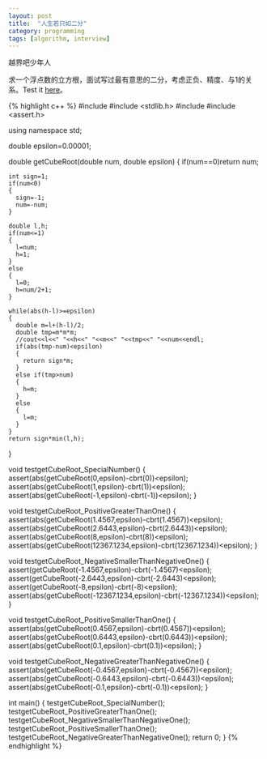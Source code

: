 ```yaml
---
layout: post
title:  "人生若只如二分"
category: programming
tags: [algorithm, interview]
---
```


越界吧少年人

求一个浮点数的立方根，面试写过最有意思的二分，考虑正负、精度、与1的关系。Test it [here][1]。

{% highlight c++ %}
#include <iostream>
#include <stdlib.h>
#include <cmath>
#include <assert.h>

using namespace std;

double epsilon=0.00001;
   
double getCubeRoot(double num, double epsilon)
{
    if(num==0)return num;
    
    int sign=1;
    if(num<0)
    {
      sign=-1;
      num=-num;
    }
    
    double l,h;
    if(num<=1)
    {
      l=num;
      h=1;
    }
    else
    {
      l=0;
      h=num/2+1;
    }

    while(abs(h-l)>=epsilon)
    {
      double m=l+(h-l)/2;
      double tmp=m*m*m;
      //cout<<l<<" "<<h<<" "<<m<<" "<<tmp<<" "<<num<<endl;
      if(abs(tmp-num)<epsilon)
      {
        return sign*m;
      }
      else if(tmp>num)
      {
        h=m;
      }
      else
      {
        l=m;
      }
    }
    return sign*min(l,h);
}

void testgetCubeRoot_SpecialNumber()
{
    assert(abs(getCubeRoot(0,epsilon)-cbrt(0))<epsilon);
    assert(abs(getCubeRoot(1,epsilon)-cbrt(1))<epsilon);
    assert(abs(getCubeRoot(-1,epsilon)-cbrt(-1))<epsilon);
}

void testgetCubeRoot_PositiveGreaterThanOne()
{
    assert(abs(getCubeRoot(1.4567,epsilon)-cbrt(1.4567))<epsilon);
    assert(abs(getCubeRoot(2.6443,epsilon)-cbrt(2.6443))<epsilon);
    assert(abs(getCubeRoot(8,epsilon)-cbrt(8))<epsilon);
    assert(abs(getCubeRoot(12367.1234,epsilon)-cbrt(12367.1234))<epsilon);
}

void testgetCubeRoot_NegativeSmallerThanNegativeOne()
{
    assert(getCubeRoot(-1.4567,epsilon)-cbrt(-1.4567)<epsilon);
    assert(getCubeRoot(-2.6443,epsilon)-cbrt(-2.6443)<epsilon);
    assert(getCubeRoot(-8,epsilon)-cbrt(-8)<epsilon);
    assert(abs(getCubeRoot(-12367.1234,epsilon)-cbrt(-12367.1234))<epsilon);
}

void testgetCubeRoot_PositiveSmallerThanOne()
{
    assert(abs(getCubeRoot(0.4567,epsilon)-cbrt(0.4567))<epsilon);
    assert(abs(getCubeRoot(0.6443,epsilon)-cbrt(0.6443))<epsilon);
    assert(abs(getCubeRoot(0.1,epsilon)-cbrt(0.1))<epsilon);
}

void testgetCubeRoot_NegativeGreaterThanNegativeOne()
{
    assert(abs(getCubeRoot(-0.4567,epsilon)-cbrt(-0.4567))<epsilon);
    assert(abs(getCubeRoot(-0.6443,epsilon)-cbrt(-0.6443))<epsilon);
    assert(abs(getCubeRoot(-0.1,epsilon)-cbrt(-0.1))<epsilon);
}

int main()
{
    testgetCubeRoot_SpecialNumber();
    testgetCubeRoot_PositiveGreaterThanOne();
    testgetCubeRoot_NegativeSmallerThanNegativeOne();
    testgetCubeRoot_PositiveSmallerThanOne();
    testgetCubeRoot_NegativeGreaterThanNegativeOne();
    return 0;
}
{% endhighlight %}


[1]: http://www.compileonline.com/compile_cpp_online.php

